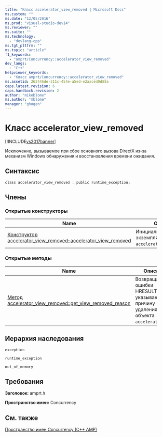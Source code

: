 ```yaml
---
title: "Класс accelerator_view_removed | Microsoft Docs"
ms.custom: ""
ms.date: "12/05/2016"
ms.prod: "visual-studio-dev14"
ms.reviewer: ""
ms.suite: ""
ms.technology: 
  - "devlang-cpp"
ms.tgt_pltfrm: ""
ms.topic: "article"
f1_keywords: 
  - "amprt/Concurrency::accelerator_view_removed"
dev_langs: 
  - "C++"
helpviewer_keywords: 
  - "Класс amprt/Concurrency::accelerator_view_removed"
ms.assetid: 262446de-311c-454e-a5ed-e2aaced0d88a
caps.latest.revision: 6
caps.handback.revision: 2
author: "mikeblome"
ms.author: "mblome"
manager: "ghogen"
---
```

# Класс accelerator_view_removed
[!INCLUDE[vs2017banner](../../../assembler/inline/includes/vs2017banner.md)]

Исключение, вызываемое при сбое основного вызова DirectX из\-за механизм Windows обнаружения и восстановления времени ожидания.  
  
## Синтаксис  
  
```  
class accelerator_view_removed : public runtime_exception;  
```  
  
## Члены  
  
### Открытые конструкторы  
  
|Name|Описание|  
|----------|--------------|  
|[Конструктор accelerator\_view\_removed::accelerator\_view\_removed](../Topic/accelerator_view_removed::accelerator_view_removed%20Constructor.md)|Инициализирует новый экземпляр класса `accelerator_view_removed`.|  
  
### Открытые методы  
  
|Name|Описание|  
|----------|--------------|  
|[Метод accelerator\_view\_removed::get\_view\_removed\_reason](../Topic/accelerator_view_removed::get_view_removed_reason%20Method.md)|Возвращает код ошибки HRESULT, указывающий причину удаления объекта `accelerator_view`.|  
  
## Иерархия наследования  
 `exception`  
  
 `runtime_exception`  
  
 `out_of_memory`  
  
## Требования  
 **Заголовок:** amprt.h  
  
 **Пространство имен:** Concurrency  
  
## См. также  
 [Пространство имен Concurrency \(C\+\+ AMP\)](../../../parallel/amp/reference/concurrency-namespace-cpp-amp.md)